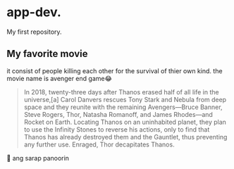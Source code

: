 # app-dev.
My first repository.

## My favorite movie
 it consist of people killing each other for the survival of thier own kind.
 the movie name is avenger end game:joy:

>In 2018, twenty-three days after Thanos erased half of all life in the universe,[a] Carol Danvers rescues Tony Stark and Nebula from deep space and they reunite with the remaining Avengers—Bruce Banner, Steve Rogers, Thor, Natasha Romanoff, and James Rhodes—and Rocket on Earth. Locating Thanos on an uninhabited planet, they plan to use the Infinity Stones to reverse his actions, only to find that Thanos has already destroyed them and the Gauntlet, thus preventing any further use. Enraged, Thor decapitates Thanos.

💑 ang sarap panoorin
